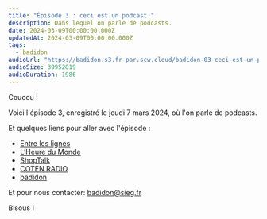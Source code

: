```yaml
---
title: "Épisode 3 : ceci est un podcast."
description: Dans lequel on parle de podcasts.
date: 2024-03-09T00:00:00.000Z
updatedAt: 2024-03-09T00:00:00.000Z
tags:
  - badidon
audioUrl: "https://badidon.s3.fr-par.scw.cloud/badidon-03-ceci-est-un-podcast.mp3"
audioSize: 39952819
audioDuration: 1986
---
```


Coucou !

Voici l'épisode 3, enregistré le jeudi 7 mars 2024, où l'on parle de podcasts.

Et quelques liens pour aller avec l'épisode :

- [Entre les lignes](https://www.radiofrance.fr/franceinfo/podcasts/entre-les-lignes)
- [L’Heure du Monde](https://podcasts.lemonde.fr/en/lheure-du-monde)
- [ShopTalk](https://shoptalkshow.com)
- [COTEN RADIO](https://coten.co.jp/services/cotenradio/)
- [badidon](https://sieg.fr/ied/badidon)

Et pour nous contacter: [badidon@sieg.fr](mailto:badidon@sieg.fr)

Bisous !

